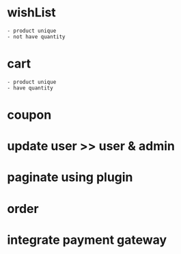 # wishList
    - product unique 
    - not have quantity
# cart
    - product unique 
    - have quantity
# coupon 
# update user >> user & admin
# paginate using plugin
# order 
# integrate payment gateway